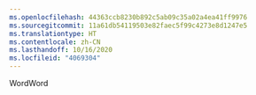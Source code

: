 ```yaml
---
ms.openlocfilehash: 44363ccb8230b892c5ab09c35a02a4ea41ff9976
ms.sourcegitcommit: 11a61db54119503e82faec5f99c4273e8d1247e5
ms.translationtype: HT
ms.contentlocale: zh-CN
ms.lasthandoff: 10/16/2020
ms.locfileid: "4069304"
---
```

<span data-ttu-id="2dd0e-101">Word</span><span class="sxs-lookup"><span data-stu-id="2dd0e-101">Word</span></span>